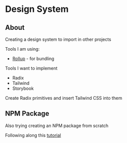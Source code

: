 # Design System

## About

Creating a design system to import in other projects

Tools I am using:
- [Rollup](https://rollupjs.org) - for bundling

Tools I want to implement
- Radix
- Tailwind
- Storybook

Create Radix primitives and insert Tailwind CSS into them

## NPM Package

Also trying creating an NPM package from scratch

Following along this [tutorial](https://dev.to/alexeagleson/how-to-create-and-publish-a-react-component-library-2oe)